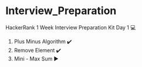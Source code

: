 # Interview_Preparation
HackerRank 1 Week Interview Preparation Kit
Day 1 💻
1. Plus Minus Algorithm ✔️
2. Remove Element ✔️
3. Mini - Max Sum ▶️
